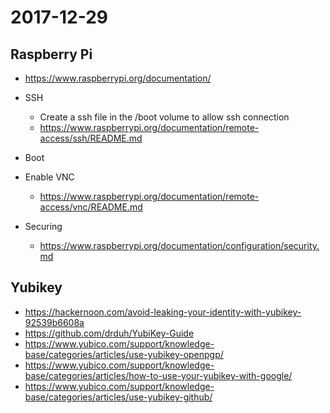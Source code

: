 # 2017-12-29

## Raspberry Pi

* https://www.raspberrypi.org/documentation/
* SSH
  * Create a ssh file in the /boot volume to allow ssh connection
  * https://www.raspberrypi.org/documentation/remote-access/ssh/README.md
* Boot
* Enable VNC
  * https://www.raspberrypi.org/documentation/remote-access/vnc/README.md

* Securing
  * https://www.raspberrypi.org/documentation/configuration/security.md

## Yubikey

* https://hackernoon.com/avoid-leaking-your-identity-with-yubikey-92539b6608a
* https://github.com/drduh/YubiKey-Guide
* https://www.yubico.com/support/knowledge-base/categories/articles/use-yubikey-openpgp/
* https://www.yubico.com/support/knowledge-base/categories/articles/how-to-use-your-yubikey-with-google/
* https://www.yubico.com/support/knowledge-base/categories/articles/use-yubikey-github/